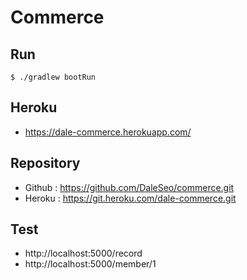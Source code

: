 # Commerce

## Run
```
$ ./gradlew bootRun
```

## Heroku
- https://dale-commerce.herokuapp.com/

## Repository
- Github : https://github.com/DaleSeo/commerce.git
- Heroku : https://git.heroku.com/dale-commerce.git

## Test
- http://localhost:5000/record
- http://localhost:5000/member/1